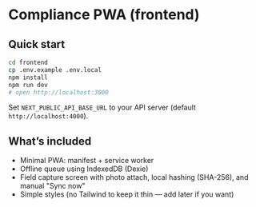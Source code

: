 # Compliance PWA (frontend)

## Quick start
```bash
cd frontend
cp .env.example .env.local
npm install
npm run dev
# open http://localhost:3000
```
Set `NEXT_PUBLIC_API_BASE_URL` to your API server (default `http://localhost:4000`).

## What’s included
- Minimal PWA: manifest + service worker
- Offline queue using IndexedDB (Dexie)
- Field capture screen with photo attach, local hashing (SHA-256), and manual "Sync now"
- Simple styles (no Tailwind to keep it thin — add later if you want)
